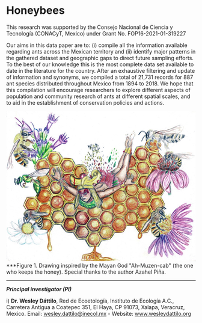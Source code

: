 # Honeybees
This research was supported by the Consejo Nacional de Ciencia y Tecnología (CONACyT, Mexico) under Grant No. FOP16-2021-01-319227



Our aims in this data paper are to: (i) compile all the information available regarding ants across the Mexican territory and (ii) identify major patterns in the gathered dataset and geographic gaps to direct future sampling efforts. To the best of our knowledge this is the most complete data set available to date in the literature for the country. After an exhaustive filtering and update of information and synonyms, we compiled a total of 21,731 records for 887 ant species distributed throughout Mexico from 1894 to 2018. We hope that this compilation will encourage researchers to explore different aspects of population and community research of ants at different spatial scales, and to aid in the establishment of conservation policies and actions.


![alt text](https://github.com/wdattilo/Honeybees/blob/main/trabajadores_invisibles1.jpg)
***Figure 1. Drawing inspired by the Mayan God "Ah-Muzen-cab" (the one who keeps the honey). Special thanks to the author Azahel Piña.
***


***Principal investigator (PI)***

i) **Dr. Wesley Dáttilo**, Red de Ecoetología, Instituto de Ecología A.C., Carretera Antigua a Coatepec 351, El Haya, CP 91073, Xalapa, Veracruz, Mexico. Email: wesley.dattilo@inecol.mx - Website: www.wesleydattilo.org

